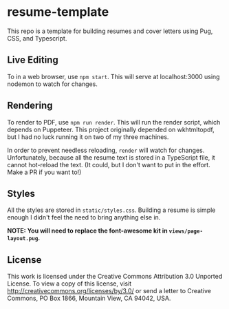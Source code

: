 # resume-template

This repo is a template for building resumes and cover letters using Pug, CSS, and Typescript.

## Live Editing

To in a web browser, use `npm start`. This will serve at localhost:3000 using nodemon to watch for changes.

## Rendering

To render to PDF, use `npm run render`. This will run the render script, which depends on Puppeteer. This project originally depended on wkhtmltopdf, but I had no luck running it on two of my three machines.

In order to prevent needless reloading, `render` will watch for changes. Unfortunately, because all the resume text is stored in a TypeScript file, it cannot hot-reload the text. (It could, but I don't want to put in the effort. Make a PR if you want to!)

## Styles

All the styles are stored in `static/styles.css`. Building a resume is simple enough I didn't feel the need to bring anything else in.

__NOTE: You will need to replace the font-awesome kit in `views/page-layout.pug`.__

## License

This work is licensed under the Creative Commons Attribution 3.0 Unported License. To view a copy of this license, visit http://creativecommons.org/licenses/by/3.0/ or send a letter to Creative Commons, PO Box 1866, Mountain View, CA 94042, USA.
